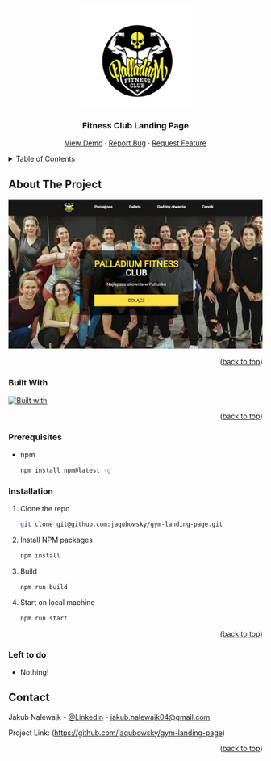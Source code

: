 <!-- PROJECT LOGO -->

<br />
<div align="center">
  <a href="https://gym-landing-page-pi.vercel.app">
    <img src="/assets/images/logo.png" alt="Logo" width="225" height="200">
  </a>

<h3 align="center">Fitness Club Landing Page</h3>

  <p align="center">
    <a href="https://gym-landing-page-pi.vercel.app">View Demo</a>
    ·
    <a href="https://github.com/jaqubowsky/gym-landing-page/issues">Report Bug</a>
    ·
    <a href="https://github.com/jaqubowsky/gym-landing-page/issues">Request Feature</a>
  </p>
</div>


<!-- TABLE OF CONTENTS -->
<details>
  <summary>Table of Contents</summary>
  <ol>
    <li>
      <a href="#about-the-project">About The Project</a>
      <ul>
        <li><a href="#built-with">Built With</a></li>
      </ul>
    </li>
    <li>
      <a href="#prerequisites">Prerequisites</a>
    </li>
    <li>
      <a href="#installation">Installation</a>
    </li>
    </li>
    <li><a href="#contact">Contact</a></li>
    <li>
      <a href="#left-to-do">Left to do</a>
    </li>
  </ol>
</details>

<!-- ABOUT THE PROJECT -->
## About The Project

[![Gym Landing Page Project Screenshot][product-screenshot]](https://gym-landing-page-pi.vercel.app)
  
<p align="right">(<a href="#readme-top">back to top</a>)</p>

### Built With

[![Built with](https://skillicons.dev/icons?i=next,ts,tailwind)](https://skillicons.dev)

<p align="right">(<a href="#readme-top">back to top</a>)</p>

<!-- GETTING STARTED -->
### Prerequisites

* npm
  ```sh
  npm install npm@latest -g
  ```

### Installation

1. Clone the repo
   ```sh
   git clone git@github.com:jaqubowsky/gym-landing-page.git
   ```
2. Install NPM packages
   ```sh
   npm install
   ```
3. Build
   ```sh
   npm run build
   ```
4. Start on local machine
   ```sh
   npm run start
   ```
  
<p align="right">(<a href="#readme-top">back to top</a>)</p>

<!-- LEFT TO DO -->
### Left to do

<ul>
  <li>Nothing!</li>
</ul>

<!-- CONTACT -->
## Contact

Jakub Nalewajk - [@LinkedIn](https://www.linkedin.com/in/jakub-nalewajk/) - jakub.nalewajk04@gmail.com

Project Link: (https://github.com/jaqubowsky/gym-landing-page)

<p align="right">(<a href="#readme-top">back to top</a>)</p>

<!-- MARKDOWN LINKS & IMAGES -->
<!-- https://www.markdownguide.org/basic-syntax/#reference-style-links. -->
[product-screenshot]: /assets/images/prev.png

